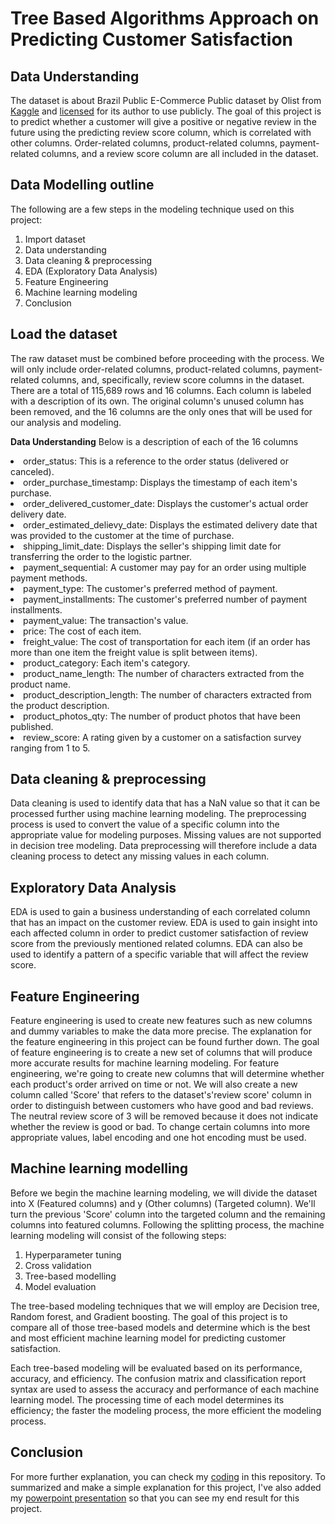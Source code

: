 # Tree Based Algorithms Approach on Predicting Customer Satisfaction
## Data Understanding
The dataset is about Brazil Public E-Commerce Public dataset by Olist from [Kaggle](https://www.kaggle.com/olistbr/brazilian-ecommerce) and [licensed](https://creativecommons.org/licenses/by-nc-sa/4.0/) for its author to use publicly. The goal of this project is to predict whether a customer will give a positive or negative review in the future using the predicting review score column, which is correlated with other columns. Order-related columns, product-related columns, payment-related columns, and a review score column are all included in the dataset.

## Data Modelling outline
The following are a few steps in the modeling technique used on this project:
1. Import dataset
2. Data understanding
3. Data cleaning & preprocessing
4. EDA (Exploratory Data Analysis)
5. Feature Engineering
6. Machine learning modeling
7. Conclusion

## **Load the dataset**
The raw dataset must be combined before proceeding with the process. We will only include order-related columns, product-related columns, payment-related columns, and, specifically, review score columns in the dataset. There are a total of 115,689 rows and 16 columns. Each column is labeled with a description of its own. The original column's unused column has been removed, and the 16 columns are the only ones that will be used for our analysis and modeling.

**Data Understanding**
Below is a description of each of the 16 columns
<li>order_status: This is a reference to the order status (delivered or canceled).</li>
<li>order_purchase_timestamp: Displays the timestamp of each item's purchase.</li>
<li>order_delivered_customer_date: Displays the customer's actual order delivery date.</li>
<li>order_estimated_delievy_date: Displays the estimated delivery date that was provided to the customer at the time of purchase.</li>
<li>shipping_limit_date: Displays the seller's shipping limit date for transferring the order to the logistic partner.</li>
<li>payment_sequential: A customer may pay for an order using multiple payment methods.</li>
<li>payment_type: The customer's preferred method of payment.</li>
<li>payment_installments: The customer's preferred number of payment installments.</li>
<li>payment_value: The transaction's value.</li>
<li>price: The cost of each item.</li>
<li>freight_value: The cost of transportation for each item (if an order has more than one item the freight value is split between items).</li>
<li>product_category: Each item's category.</li>
<li>product_name_length: The number of characters extracted from the product name.</li>
<li>product_description_length: The number of characters extracted from the product description.</li>
<li>product_photos_qty: The number of product photos that have been published.</li>
<li>review_score: A rating given by a customer on a satisfaction survey ranging from 1 to 5.</li>

## Data cleaning & preprocessing
Data cleaning is used to identify data that has a NaN value so that it can be processed further using machine learning modeling. The preprocessing process is used to convert the value of a specific column into the appropriate value for modeling purposes. Missing values are not supported in decision tree modeling. Data preprocessing will therefore include a data cleaning process to detect any missing values in each column.

## Exploratory Data Analysis
EDA is used to gain a business understanding of each correlated column that has an impact on the customer review. EDA is used to gain insight into each affected column in order to predict customer satisfaction of review score from the previously mentioned related columns. EDA can also be used to identify a pattern of a specific variable that will affect the review score. 

## Feature Engineering
Feature engineering is used to create new features such as new columns and dummy variables to make the data more precise. The explanation for the feature engineering in this project can be found further down. The goal of feature engineering is to create a new set of columns that will produce more accurate results for machine learning modeling. For feature engineering, we're going to create new columns that will determine whether each product's order arrived on time or not. We will also create a new column called 'Score' that refers to the dataset's'review score' column in order to distinguish between customers who have good and bad reviews. The neutral review score of 3 will be removed because it does not indicate whether the review is good or bad. To change certain columns into more appropriate values, label encoding and one hot encoding must be used.

## Machine learning modelling
Before we begin the machine learning modeling, we will divide the dataset into X (Featured columns) and y (Other columns) (Targeted column). We'll turn the previous 'Score' column into the targeted column and the remaining columns into featured columns. Following the splitting process, the machine learning modeling will consist of the following steps:
1. Hyperparameter tuning
2. Cross validation
3. Tree-based modelling
4. Model evaluation

The tree-based modeling techniques that we will employ are Decision tree, Random forest, and Gradient boosting. The goal of this project is to compare all of those tree-based models and determine which is the best and most efficient machine learning model for predicting customer satisfaction.

Each tree-based modeling will be evaluated based on its performance, accuracy, and efficiency. The confusion matrix and classification report syntax are used to assess the accuracy and performance of each machine learning model. The processing time of each model determines its efficiency; the faster the modeling process, the more efficient the modeling process.

## Conclusion
For more further explanation, you can check my [coding](https://github.com/nugrahazikry/Customer-Satisfaction-Prediction-using-Tree-Based-ML/blob/main/Tree-Based%20Algorithms%20Approach%20on%20Predicting%20Customer%20Satisfaction.ipynb) in this repository. 
To summarized and make a simple explanation for this project, I've also added my [powerpoint presentation](https://github.com/nugrahazikry/Tree-Based-Algorithms-Approach-on-Predicting-Customer-Satisfaction/blob/main/Tree-Based%20Algorithms%20Approach%20on%20Predicting%20Customer%20Satisfaction%20Powerpoint.pdf) so that you can see my end result for this project.
